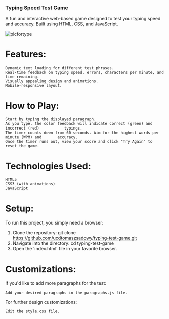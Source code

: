 ### Typing Speed Test Game

A fun and interactive web-based game designed to test your typing speed and accuracy. Built using HTML, CSS, and JavaScript.

![picfortype](https://github.com/ucdtomaszsadowy/Typing-Test-Game/assets/102903177/1db97d51-ea66-4fa4-b77e-8f770e11116c)

# Features:

    Dynamic text loading for different test phrases.
    Real-time feedback on typing speed, errors, characters per minute, and time remaining.
    Visually appealing design and animations.
    Mobile-responsive layout.

# How to Play:

    Start by typing the displayed paragraph.
    As you type, the color feedback will indicate correct (green) and incorrect (red)           typings.
    The timer counts down from 60 seconds. Aim for the highest words per minute (WPM) and       accuracy.
    Once the timer runs out, view your score and click "Try Again" to reset the game.

# Technologies Used:

    HTML5
    CSS3 (with animations)
    JavaScript

# Setup:

To run this project, you simply need a browser:
1. Clone the repository: git clone https://github.com/ucdtomaszsadowy/typing-test-game.git
2. Navigate into the directory: cd typing-test-game
3. Open the 'index.html' file in your favorite browser.

# Customizations:

If you'd like to add more paragraphs for the test:

    Add your desired paragraphs in the paragraphs.js file.

For further design customizations:

    Edit the style.css file.
